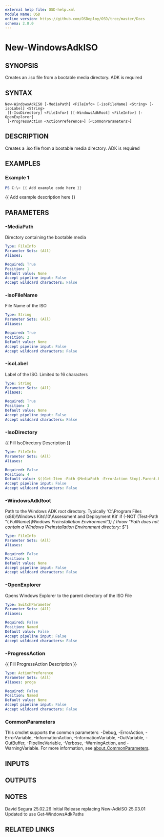 ```yaml
---
external help file: OSD-help.xml
Module Name: OSD
online version: https://github.com/OSDeploy/OSD/tree/master/Docs
schema: 2.0.0
---
```


# New-WindowsAdkISO

## SYNOPSIS
Creates an .iso file from a bootable media directory. 
ADK is required

## SYNTAX

```
New-WindowsAdkISO [-MediaPath] <FileInfo> [-isoFileName] <String> [-isoLabel] <String>
 [[-IsoDirectory] <FileInfo>] [[-WindowsAdkRoot] <FileInfo>] [-OpenExplorer]
 [-ProgressAction <ActionPreference>] [<CommonParameters>]
```

## DESCRIPTION
Creates a .iso file from a bootable media directory. 
ADK is required

## EXAMPLES

### Example 1
```powershell
PS C:\> {{ Add example code here }}
```

{{ Add example description here }}

## PARAMETERS

### -MediaPath
Directory containing the bootable media

```yaml
Type: FileInfo
Parameter Sets: (All)
Aliases:

Required: True
Position: 1
Default value: None
Accept pipeline input: False
Accept wildcard characters: False
```

### -isoFileName
File Name of the ISO

```yaml
Type: String
Parameter Sets: (All)
Aliases:

Required: True
Position: 2
Default value: None
Accept pipeline input: False
Accept wildcard characters: False
```

### -isoLabel
Label of the ISO. 
Limited to 16 characters

```yaml
Type: String
Parameter Sets: (All)
Aliases:

Required: True
Position: 3
Default value: None
Accept pipeline input: False
Accept wildcard characters: False
```

### -IsoDirectory
{{ Fill IsoDirectory Description }}

```yaml
Type: FileInfo
Parameter Sets: (All)
Aliases:

Required: False
Position: 4
Default value: $((Get-Item -Path $MediaPath -ErrorAction Stop).Parent.FullName)
Accept pipeline input: False
Accept wildcard characters: False
```

### -WindowsAdkRoot
Path to the Windows ADK root directory.
Typically 'C:\Program Files (x86)\Windows Kits\10\Assessment and Deployment Kit'
if (-NOT (Test-Path "$($_.FullName)\Windows Preinstallation Environment")) { throw "Path does not contain a Windows Preinstallation Environment directory: $_"}

```yaml
Type: FileInfo
Parameter Sets: (All)
Aliases:

Required: False
Position: 5
Default value: None
Accept pipeline input: False
Accept wildcard characters: False
```

### -OpenExplorer
Opens Windows Explorer to the parent directory of the ISO File

```yaml
Type: SwitchParameter
Parameter Sets: (All)
Aliases:

Required: False
Position: Named
Default value: False
Accept pipeline input: False
Accept wildcard characters: False
```

### -ProgressAction
{{ Fill ProgressAction Description }}

```yaml
Type: ActionPreference
Parameter Sets: (All)
Aliases: proga

Required: False
Position: Named
Default value: None
Accept pipeline input: False
Accept wildcard characters: False
```

### CommonParameters
This cmdlet supports the common parameters: -Debug, -ErrorAction, -ErrorVariable, -InformationAction, -InformationVariable, -OutVariable, -OutBuffer, -PipelineVariable, -Verbose, -WarningAction, and -WarningVariable. For more information, see [about_CommonParameters](http://go.microsoft.com/fwlink/?LinkID=113216).

## INPUTS

## OUTPUTS

## NOTES
David Segura
25.02.26     Initial Release replacing New-AdkISO
25.03.01     Updated to use Get-WindowsAdkPaths

## RELATED LINKS
